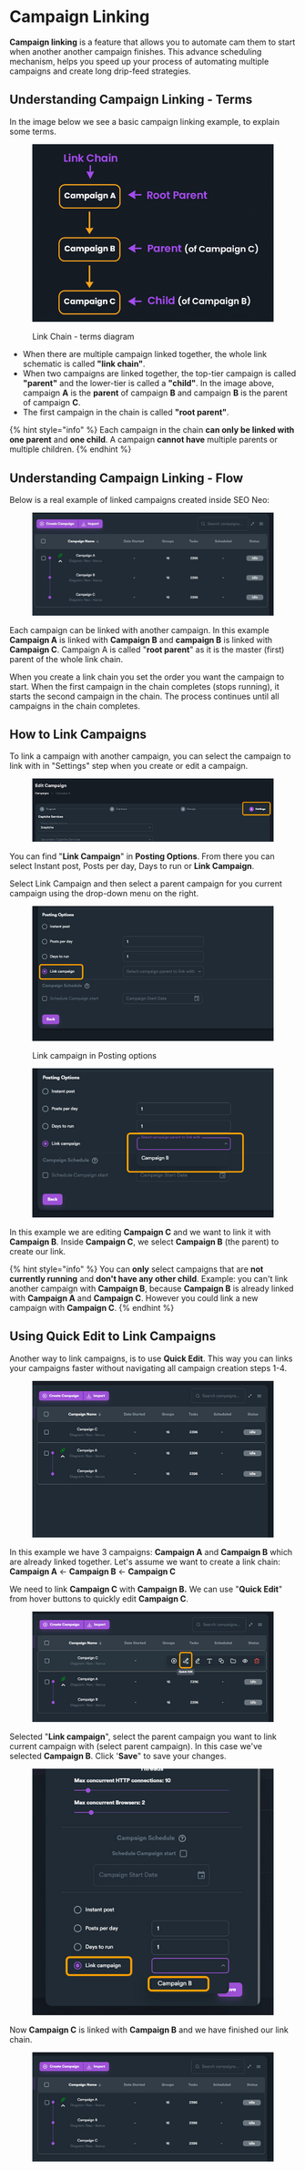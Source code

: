 # Campaign Linking

**Campaign linking** is a feature that allows you to automate cam them to start when another another campaign finishes. This advance scheduling mechanism, helps you speed up your process of automating multiple campaigns and create long drip-feed strategies.

## Understanding Campaign Linking - Terms

In the image below we see a basic campaign linking example, to explain some terms.

<figure><img src="../../.gitbook/assets/link chain.jpg" alt=""><figcaption><p>Link Chain - terms diagram</p></figcaption></figure>

* When there are multiple campaign linked together, the whole link schematic is called **"link chain"**.
* When two campaigns are linked together, the top-tier campaign is called **"parent"** and the lower-tier is called a **"child"**. In the image above, campaign **A** is the **parent** of campaign **B** and campaign **B** is the parent of campaign **C**.
* The first campaign in the chain is called **"root parent"**.

{% hint style="info" %}
Each campaign in the chain **can only be linked with one parent** and **one child**.  A campaign **cannot have** multiple parents or multiple children.&#x20;
{% endhint %}

##

## Understanding Campaign Linking - Flow

Below is a real example of linked campaigns created inside SEO Neo:

<figure><img src="../../.gitbook/assets/link chain - example.JPG" alt=""><figcaption></figcaption></figure>

Each campaign can be linked with another campaign. In this example **Campaign A** is linked with **Campaign B** and **campaign B** is linked with **Campaign C**. Campaign A is called "**root parent**" as it is the master (first) parent of the whole link chain.

When you create a link chain you set the order you want the campaign to start. When the first campaign in the chain completes (stops running), it starts the second campaign in the chain. The process continues until all campaigns in the chain completes.

##

## How to Link Campaigns

To link a campaign with another campaign, you can select the campaign to link with in "Settings" step when you create or edit a campaign.

<figure><img src="../../.gitbook/assets/link chain - 1.jpg" alt=""><figcaption></figcaption></figure>

You can find "**Link Campaign**" in **Posting Options**. From there you can select Instant post, Posts per day, Days to run or **Link Campaign**.

Select Link Campaign and then select a parent campaign for you current campaign using the drop-down menu on the right.

<figure><img src="../../.gitbook/assets/link campaign 2.jpg" alt=""><figcaption><p>Link campaign in Posting options</p></figcaption></figure>

<figure><img src="../../.gitbook/assets/link chain 3.jpg" alt=""><figcaption></figcaption></figure>

In this example we are editing **Campaign C** and we want to link it with **Campaign B**. Inside **Campaign C**, we select **Campaign B** (the parent) to create our link.

{% hint style="info" %}
You can **only** select campaigns that are **not currently running** and **don't have any other child**. Example: you can't link another campaign with **Campaign B**, because **Campaign B** is already linked with **Campaign A** and **Campaign C**. However you could link a new campaign with **Campaign C**.
{% endhint %}

##

## Using Quick Edit to Link Campaigns

Another way to link campaigns, is to use **Quick Edit**. This way you can links your campaigns faster without navigating all campaign creation steps 1-4.

<figure><img src="../../.gitbook/assets/link chain 4.jpg" alt=""><figcaption></figcaption></figure>

In this example we have 3 campaigns: **Campaign A** and **Campaign B** which are already linked together. Let's assume we want to create a link chain:\
**Campaign A** <- **Campaign B** <- **Campaign C**

We need to link **Campaign C** with **Campaign B.** We can use "**Quick Edit**" from hover buttons to quickly edit **Campaign C**.

<figure><img src="../../.gitbook/assets/link chain 5.jpg" alt=""><figcaption></figcaption></figure>

Selected "**Link campaign**", select the parent campaign you want to link current campaign with (select parent campaign). In this case we've selected **Campaign B**. Click '**Save**" to save your changes.

<figure><img src="../../.gitbook/assets/link chain 6.jpg" alt=""><figcaption></figcaption></figure>

Now **Campaign C** is linked with **Campaign B** and we have finished our link chain.

<figure><img src="../../.gitbook/assets/link chain 7.jpg" alt=""><figcaption></figcaption></figure>
